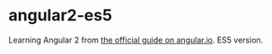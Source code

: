 # angular2-es5

Learning Angular 2 from [the official guide on angular.io](https://angular.io/docs/js/latest/guide/). ES5 version.